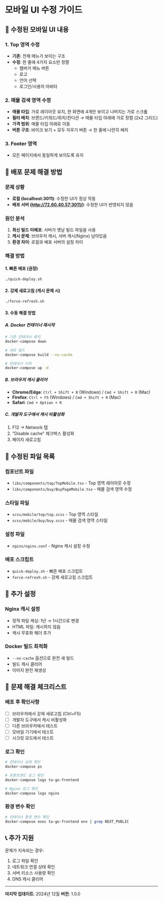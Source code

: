 # 모바일 UI 수정 가이드

## 📱 수정된 모바일 UI 내용

### 1. Top 영역 수정
- **기존**: 전체 메뉴가 보이는 구조
- **수정**: 한 줄에 4가지 요소만 정렬
  - 햄버거 메뉴 버튼
  - 로고
  - 언어 선택
  - 로그인/사용자 아바타

### 2. 매물 검색 영역 수정
- **매물 타입**: 가로 레이아웃 유지, 한 화면에 4개만 보이고 나머지는 가로 스크롤
- **필터 배치**: 브랜드/키워드/위치/컨디션 → 매물 타입 아래에 가로 정렬 (2x2 그리드)
- **가격 범위**: 매물 타입 아래로 이동
- **버튼 구조**: 바이크 보기 + 모두 지우기 버튼 → 한 줄에 나란히 배치

### 3. Footer 영역
- 모든 페이지에서 동일하게 보이도록 유지

## 🚀 배포 문제 해결 방법

### 문제 상황
- **로컬 (localhost:3011)**: 수정한 UI가 정상 작동
- **배포 서버 (http://72.60.40.57:3011/)**: 수정한 UI가 반영되지 않음

### 원인 분석
1. **최신 빌드 미배포**: 서버가 옛날 빌드 파일을 사용
2. **캐시 문제**: 브라우저 캐시, 서버 캐시(Nginx) 남아있음
3. **환경 차이**: 로컬과 배포 서버의 설정 차이

### 해결 방법

#### 1. 빠른 배포 (권장)
```bash
./quick-deploy.sh
```

#### 2. 강제 새로고침 (캐시 문제 시)
```bash
./force-refresh.sh
```

#### 3. 수동 해결 방법

##### A. Docker 컨테이너 재시작
```bash
# 기존 컨테이너 중지
docker-compose down

# 새로 빌드
docker-compose build --no-cache

# 컨테이너 시작
docker-compose up -d
```

##### B. 브라우저 캐시 클리어
- **Chrome/Edge**: `Ctrl + Shift + R` (Windows) / `Cmd + Shift + R` (Mac)
- **Firefox**: `Ctrl + F5` (Windows) / `Cmd + Shift + R` (Mac)
- **Safari**: `Cmd + Option + R`

##### C. 개발자 도구에서 캐시 비활성화
1. F12 → Network 탭
2. "Disable cache" 체크박스 활성화
3. 페이지 새로고침

## 📁 수정된 파일 목록

### 컴포넌트 파일
- `libs/components/top/TopMobile.tsx` - Top 영역 레이아웃 수정
- `libs/components/buy/BuyPageMobile.tsx` - 매물 검색 영역 수정

### 스타일 파일
- `scss/mobile/top/top.scss` - Top 영역 스타일
- `scss/mobile/buy/buy.scss` - 매물 검색 영역 스타일

### 설정 파일
- `nginx/nginx.conf` - Nginx 캐시 설정 수정

### 배포 스크립트
- `quick-deploy.sh` - 빠른 배포 스크립트
- `force-refresh.sh` - 강제 새로고침 스크립트

## 🔧 추가 설정

### Nginx 캐시 설정
- 정적 파일 캐싱: 1년 → 1시간으로 변경
- HTML 파일: 캐시하지 않음
- 캐시 무효화 헤더 추가

### Docker 빌드 최적화
- `--no-cache` 옵션으로 완전 새 빌드
- 빌드 캐시 클리어
- 이미지 완전 재생성

## 🐛 문제 해결 체크리스트

### 배포 후 확인사항
- [ ] 브라우저에서 강제 새로고침 (Ctrl+F5)
- [ ] 개발자 도구에서 캐시 비활성화
- [ ] 다른 브라우저에서 테스트
- [ ] 모바일 기기에서 테스트
- [ ] 시크릿 모드에서 테스트

### 로그 확인
```bash
# 컨테이너 상태 확인
docker-compose ps

# 프론트엔드 로그 확인
docker-compose logs ta-go-frontend

# Nginx 로그 확인
docker-compose logs nginx
```

### 환경 변수 확인
```bash
# 컨테이너 환경 변수 확인
docker-compose exec ta-go-frontend env | grep NEXT_PUBLIC
```

## 📞 추가 지원

문제가 지속되는 경우:
1. 로그 파일 확인
2. 네트워크 연결 상태 확인
3. 서버 리소스 사용량 확인
4. DNS 캐시 클리어

---

**마지막 업데이트**: 2024년 12월
**버전**: 1.0.0
